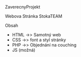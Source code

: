 ZaverecnyProjekt

Webova Stránka StokaTEAM

Obsah
 - HTML ->> Samotný web
 - CSS ->> font a styl stránky
 - PHP ->> Objednání na couching
 - JS (možná)

